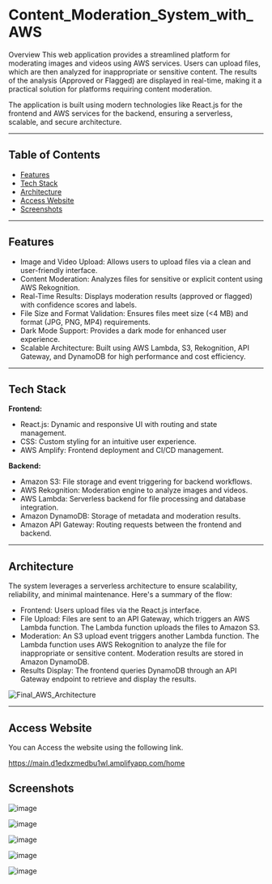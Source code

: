 # Content_Moderation_System_with_AWS

Overview
This web application provides a streamlined platform for moderating images and videos using AWS services. Users can upload files, which are then analyzed for inappropriate or sensitive content. The results of the analysis (Approved or Flagged) are displayed in real-time, making it a practical solution for platforms requiring content moderation.

The application is built using modern technologies like React.js for the frontend and AWS services for the backend, ensuring a serverless, scalable, and secure architecture.

---

## Table of Contents
- [Features](#features)
- [Tech Stack](#Tech-stack)
- [Architecture](#architecture)
- [Access Website](#Access-Website)
- [Screenshots](#screenshots)

---

## Features
- Image and Video Upload: Allows users to upload files via a clean and user-friendly interface.
- Content Moderation: Analyzes files for sensitive or explicit content using AWS Rekognition.
- Real-Time Results: Displays moderation results (approved or flagged) with confidence scores and labels.
- File Size and Format Validation: Ensures files meet size (<4 MB) and format (JPG, PNG, MP4) requirements.
- Dark Mode Support: Provides a dark mode for enhanced user experience.
- Scalable Architecture: Built using AWS Lambda, S3, Rekognition, API Gateway, and DynamoDB for high performance and cost efficiency.

---

## Tech Stack
**Frontend:**
- React.js: Dynamic and responsive UI with routing and state management.
- CSS: Custom styling for an intuitive user experience.
- AWS Amplify: Frontend deployment and CI/CD management.
  
**Backend:**
- Amazon S3: File storage and event triggering for backend workflows.
- AWS Rekognition: Moderation engine to analyze images and videos.
- AWS Lambda: Serverless backend for file processing and database integration.
- Amazon DynamoDB: Storage of metadata and moderation results.
- Amazon API Gateway: Routing requests between the frontend and backend.

---

## Architecture

The system leverages a serverless architecture to ensure scalability, reliability, and minimal maintenance. Here's a summary of the flow:

- Frontend: Users upload files via the React.js interface.
- File Upload:
Files are sent to an API Gateway, which triggers an AWS Lambda function.
The Lambda function uploads the files to Amazon S3.
- Moderation:
An S3 upload event triggers another Lambda function.
The Lambda function uses AWS Rekognition to analyze the file for inappropriate or sensitive content.
Moderation results are stored in Amazon DynamoDB.
- Results Display:
The frontend queries DynamoDB through an API Gateway endpoint to retrieve and display the results.



![Final_AWS_Architecture](https://github.com/user-attachments/assets/c5625692-8586-4a5f-a2ca-5f98fe5c0826)





---

## Access Website

You can Access the website using the following link.

https://main.d1edxzmedbu1wl.amplifyapp.com/home

## Screenshots
![image](https://github.com/user-attachments/assets/7b4cad2b-c556-4216-9ae1-a2232722ab5a)

![image](https://github.com/user-attachments/assets/a114e05e-2235-4c90-abd8-a96f093e2ddb)

![image](https://github.com/user-attachments/assets/7ebe9693-4a88-447a-ac6f-17e42415dce5)

![image](https://github.com/user-attachments/assets/c8befbb4-6756-4165-ae6f-b1875047ebf2)

![image](https://github.com/user-attachments/assets/30b232ea-2342-4ac4-8e0c-639cbb36c102)





